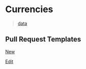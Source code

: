 # Currencies

> [data](./data.json)

## Pull Request Templates 
[New](../.github/PULL_REQUEST_TEMPLATE/currencies-new.md)

[Edit](../.github/PULL_REQUEST_TEMPLATE/currencies-edit.md)